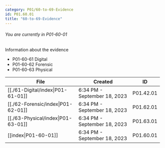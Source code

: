 ```yaml
---
category: P01/60-to-69-Evidence
id: P01.60.01
title: "60-to-69-Evidence"
---
```

###### You are currently in P01-60-01

Information about the evidence

- P01-60-61 Digital
- P01-60-62 Forensic
- P01-60-63 Physical


| File                                                                                             | Created                      | ID        |
| ------------------------------------------------------------------------------------------------ | ---------------------------- | --------- |
| [[./61-Digital/index\|P01-61-01]]  | 6:34 PM - September 18, 2023 | P01.42.01 |
| [[./62-Forensic/index\|P01-62-01]] | 6:34 PM - September 18, 2023 | P01.62.01 |
| [[./63-Physical/index\|P01-63-01]] | 6:34 PM - September 18, 2023 | P01.63.01 |
| [[index\|P01-60-01]]             | 6:34 PM - September 18, 2023 | P01.60.01 |


